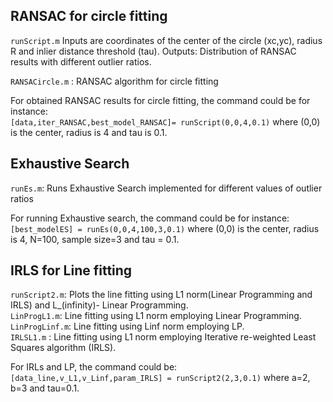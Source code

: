 ## RANSAC for circle fitting

`runScript.m`
Inputs are coordinates of the center of the circle (xc,yc), radius R and inlier distance threshold (tau).
Outputs: Distribution of RANSAC results with different outlier ratios.

`RANSACircle.m` : RANSAC algorithm for circle fitting

For obtained RANSAC results for circle fitting, the command could be for instance:  
`[data,iter_RANSAC,best_model_RANSAC]= runScript(0,0,4,0.1)`
where (0,0) is the center, radius is 4 and tau is 0.1.

## Exhaustive Search

`runEs.m`: Runs Exhaustive Search implemented for different values of outlier ratios  

For running Exhaustive search, the command could be for instance:  
`[best_modelES] = runEs(0,0,4,100,3,0.1)`
where (0,0) is the center, radius is 4, N=100, sample size=3 and tau = 0.1.

## IRLS for Line fitting

`runScript2.m`: Plots the line fitting using L1 norm(Linear Programming and IRLS) and L_(infinity)- Linear Programming.  
`LinProgL1.m`: Line fitting using L1 norm employing Linear Programming.  
`LinProgLinf.m`: Line fitting using Linf norm employing LP.  
`IRLSL1.m` : Line fitting using L1 norm employing Iterative re-weighted Least Squares algorithm (IRLS).  

For IRLs and LP, the command could be:  
`[data_line,v_L1,v_Linf,param_IRLS] = runScript2(2,3,0.1)`
where a=2, b=3 and tau=0.1.
